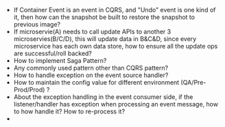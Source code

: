 - If Container Event is an event in CQRS, and "Undo" event is one kind of it, then how can the snapshot be built to restore the snapshot to previous image?
- If microservie(A) needs to call update APIs to another 3 microservies(B/C/D), this will update data in B&C&D, since every microservice has each own data store, how to ensure all the update ops are successful/roll backed?
- How to implement Saga Pattern?
- Any commonly used pattern other than CQRS pattern?
- How to handle exception on the event source handler?
- How to maintain the config value for different environment (QA/Pre-Prod/Prod) ?
- About the exception handling in the event consumer side,  if the listener/handler has exception when processing an event message, how to how handle it? How to re-process it?
- 
